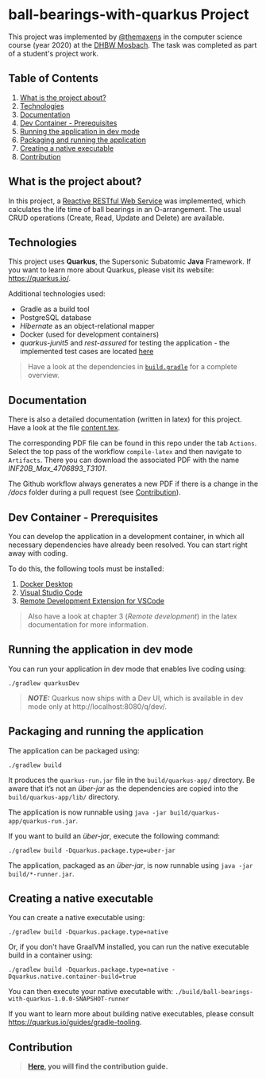 # ball-bearings-with-quarkus Project

This project was implemented by [@themaxens](https://github.com/TheMaxens) in the computer science course (year 2020) at the [DHBW Mosbach](https://www.mosbach.dhbw.de/). The task was completed as part of a student's project work.
## Table of Contents
1. [What is the project about?](#what-is-the-project-about)
2. [Technologies](#technologies)
3. [Documentation](#documentation)
4. [Dev Container - Prerequisites](#dev-container---prerequisites)
5. [Running the application in dev mode](#running-the-application-in-dev-mode)
6. [Packaging and running the application](#packaging-and-running-the-application)
7. [Creating a native executable](#creating-a-native-executable)
8. [Contribution](#contribution)


## What is the project about? 
In this project, a [Reactive RESTful Web Service](https://quarkus.io/guides/getting-started-reactive#reactive-jax-rs-resources) was implemented, which calculates the life time of ball bearings in an O-arrangement. The usual CRUD operations (Create, Read, Update and Delete) are available.

## Technologies
This project uses **Quarkus**, the Supersonic Subatomic **Java** Framework.
If you want to learn more about Quarkus, please visit its website: https://quarkus.io/.

Additional technologies used:
- Gradle as a build tool 
- PostgreSQL database
- *Hibernate* as an object-relational mapper
- Docker (used for development containers)
- *quarkus-junit5* and *rest-assured* for testing the application - the implemented test cases are located [here](/src/test/java/org/dhbw/mosbach/ai/BearingResourceTest.java)

> Have a look at the dependencies in [`build.gradle`](build.gradle) for a complete overview. 

## Documentation
There is also a detailed documentation (written in latex) for this project. Have a look at the file [content.tex](docs/include/content.tex). 

The corresponding PDF file can be found in this repo under the tab `Actions`. Select the top pass of the workflow `compile-latex` and then navigate to `Artifacts`. There you can download the associated PDF with the name *INF20B_Max_4706893_T3101*.

The Github workflow always generates a new PDF if there is a change in the */docs* folder during a pull request (see [Contribution](#contribution)).

## Dev Container - Prerequisites 
You can develop the application in a development container, in which all necessary dependencies have already been resolved. You can start right away with coding. 

To do this, the following tools must be installed:
1. [Docker Desktop](https://www.docker.com/products/docker-desktop/)
2. [Visual Studio Code](https://code.visualstudio.com/download)
3. [Remote Development Extension for VSCode](https://marketplace.visualstudio.com/items?itemName=ms-vscode-remote.vscode-remote-extensionpack)

> Also have a look at chapter 3 (*Remote development*) in the latex documentation for more information.  
## Running the application in dev mode

You can run your application in dev mode that enables live coding using:
```shell script
./gradlew quarkusDev
```

> **_NOTE:_**  Quarkus now ships with a Dev UI, which is available in dev mode only at http://localhost:8080/q/dev/.

## Packaging and running the application

The application can be packaged using:
```shell script
./gradlew build
```
It produces the `quarkus-run.jar` file in the `build/quarkus-app/` directory.
Be aware that it’s not an _über-jar_ as the dependencies are copied into the `build/quarkus-app/lib/` directory.

The application is now runnable using `java -jar build/quarkus-app/quarkus-run.jar`.

If you want to build an _über-jar_, execute the following command:
```shell script
./gradlew build -Dquarkus.package.type=uber-jar
```

The application, packaged as an _über-jar_, is now runnable using `java -jar build/*-runner.jar`.

## Creating a native executable

You can create a native executable using: 
```shell script
./gradlew build -Dquarkus.package.type=native
```

Or, if you don't have GraalVM installed, you can run the native executable build in a container using: 
```shell script
./gradlew build -Dquarkus.package.type=native -Dquarkus.native.container-build=true
```

You can then execute your native executable with: `./build/ball-bearings-with-quarkus-1.0.0-SNAPSHOT-runner`

If you want to learn more about building native executables, please consult https://quarkus.io/guides/gradle-tooling.

## Contribution
> **[Here](./contributing.md), you will find the contribution guide.** 
